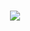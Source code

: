 <h1 align="center">
  <a href="https://git.io/typing-svg">
    <img src="https://readme-typing-svg.herokuapp.com/?lines=_Greetings,Everyone!👋;I'm+Parivesh+Negi...;This+is+my+profile!&center=true&size=30">
  </a>
</h1>

<!--
**PariveshNegi/PariveshNegi** is a ✨ _special_ ✨ repository because its `README.md` (this file) appears on your GitHub profile.

Here are some ideas to get you started:

- 🔭 I’m currently working on ...
- 🌱 I’m currently learning ...
- 👯 I’m looking to collaborate on ...
- 🤔 I’m looking for help with ...
- 💬 Ask me about ...
- 📫 How to reach me: ...
- 😄 Pronouns: ...
- ⚡ Fun fact: ...
-->
